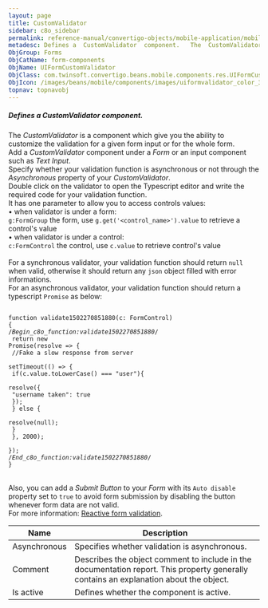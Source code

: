```yaml
---
layout: page
title: CustomValidator
sidebar: c8o_sidebar
permalink: reference-manual/convertigo-objects/mobile-application/mobile-components/form-components/customvalidator/
metadesc: Defines a  CustomValidator  component.   The  CustomValidator  is a component which give you the ability to customize the validation for a given form 
ObjGroup: Forms
ObjCatName: form-components
ObjName: UIFormCustomValidator
ObjClass: com.twinsoft.convertigo.beans.mobile.components.res.UIFormCustomValidator
ObjIcon: /images/beans/mobile/components/images/uiformvalidator_color_32x32.png
topnav: topnavobj
---
```

##### Defines a <i>CustomValidator</i> component. <br/>

 The <i>CustomValidator</i> is a component which give you the ability to customize the validation for a given form input or for the whole form.<br/>
Add a <i>CustomValidator</i> component under a <i>Form</i> or an input component such as <i>Text Input</i>.<br>Specify whether your validation function is asynchronous or not through the <i>Asynchronous</i> property of your <i>CustomValidator</i>.<br/>
Double click on the validator to open the Typescript editor and write the required code for your validation function.<br>It has one parameter to allow you to access controls values:<br> • when validator is under a form:<br/>
<code>g:FormGroup</code> the form, use <code>g.get('&lt;control_name&gt;').value</code> to retrieve a control's value<br> • when validator is under a control:<br/>
<code>c:FormControl</code> the control, use <code>c.value</code> to retrieve control's value<br/>
<br>For a synchronous validator, your validation function should return <code>null</code> when valid, otherwise it should return any <code>json</code> object filled with error informations.<br/>
For an asynchronous validator, your validation function should return a typescript <code>Promise</code> as below:<pre><code><br>function validate1502270851880(c: FormControl) {<br>/*Begin_c8o_function:validate1502270851880*/<br>	return new Promise(resolve => {<br>		//Fake a slow response from server<br>		setTimeout(() => {<br>		  if(c.value.toLowerCase() === "user"){<br>			resolve({<br>			  "username taken": true<br>			});<br>		  } else {<br>			resolve(null);<br>		  }<br>		}, 2000);<br>	});<br>/*End_c8o_function:validate1502270851880*/<br>}</code></pre><br/>
Also, you can add a <i>Submit Button</i> to your <i>Form</i> with its <code>Auto disable</code> property set to <code>true</code> to avoid form submission by disabling the button whenever form data are not valid.<br/>
For more information: <a href='https://angular.io/guide/form-validation#reactive-form-validation' target='_blank'>Reactive form validation</a>.

Name | Description 
--- | ---
Asynchronous | Specifies whether validation is asynchronous.  
Comment | Describes the object comment to include in the documentation report.  This property generally contains an explanation about the object. 
Is active | Defines whether the component is active. 


